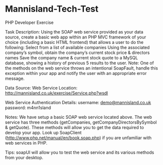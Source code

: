 # Mannisland-Tech-Test

PHP Developer Exercise

Task Description:
Using the SOAP web service provided as your data source, create a basic web app within an PHP MVC framework of your choice (including a basic HTML frontend) that allows a user to do the following:
Select from a list of available companies
Using the associated company’s symbol, obtain the company’s current stock price & directors names
Save the company name & current stock quote to a MySQL database, showing a history of previous 5 results to the user. 
Note: One of the methods on the web service throws an intentional SoapFault, handle this exception within your app and notify the user with an appropriate error message. 

Data Source:
Web Service Location: 
http://mannisland.co.uk/exercise/Service.php?wsdl

Web Service Authentication Details:
username: demo@mannisland.co.uk
password: m4nn1sland

Notes:
We have setup a basic SOAP web service located above. The web service has three methods (getCompanies, getCompanyDirectorsBySymbol & getQuote). These methods will allow you to get the data required to develop your app.  Look up SoapClient (http://www.php.net/manual/en/book.soap.php)  if you are unfamiliar with web services in PHP.

Tips: soapUI will allow you to test the web service and its various methods from your desktop. 


